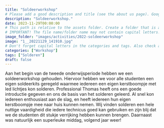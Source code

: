 ```yaml
---
title: "Soldeerworkshop"
# Please add a good description and title (see the about us page). Google uses it to recommend the website
description: "Soldeerworkshop."
date: 2023-11-29T00:00:00
# This path is relative to the assets folder. Create a folder that is assets/images/activities/file-name
# IMPORTANT! The file name/folder name may not contain capital letters!
image_folder: "images/activities/2022-soldeerworkshop"
image: "1__20221129_141910.jpg"
# Don't forget capital letters in the categories and tags. Also check all categories and tags by loading the activities page and looking at the list.
categories: ["Workshop"]
tags: ["Solderen"]
draft: false
---
```


Aan het begin van de tweede onderwijsperiode hebben we een soldeerworkshop gehouden. Hiervoor hebben we voor alle studenten een eigen soldeerkits geregeld waarmee iedereen een eigen kerstboompje met led lichtjes kon solderen. Professional Thomas heeft ons een goede introductie gegeven en ons de basis van het solderen geleerd. Al snel kon iedereen enthousiast aan de slag, en heeft iedereen hun eigen kerstboompje mee naar huis kunnen nemen. Wij vinden solderen een hele nuttige vaardigheid die iedere technicus goed kan gebruiken en zijn blij dat we de studenten dit stukje verrijking hebben kunnen brengen. Daarnaast was natuurlijk een superleuke middag, volgend jaar weer!